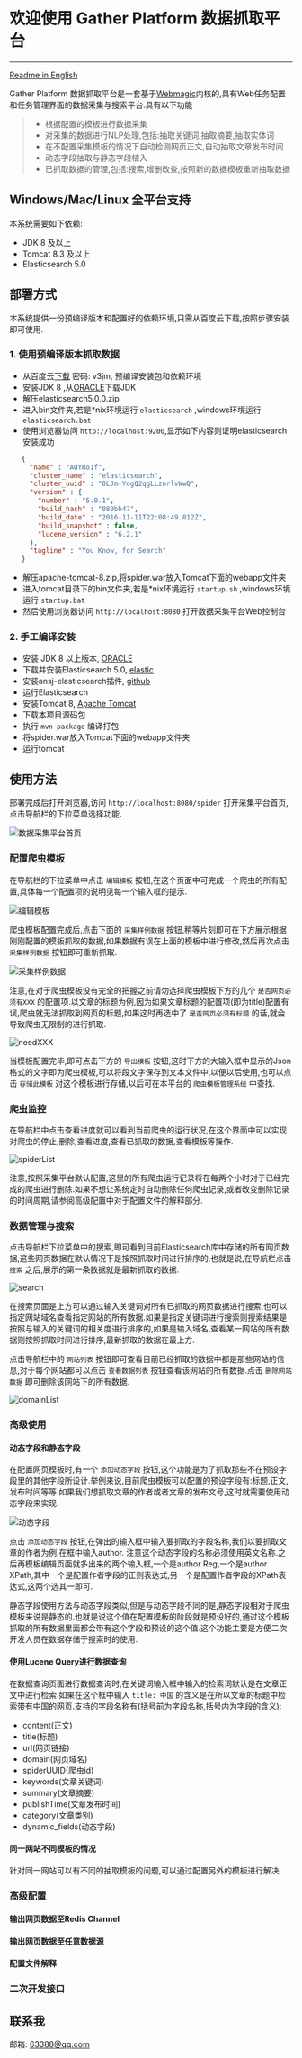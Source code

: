 # 欢迎使用 Gather Platform 数据抓取平台

------

[Readme in English](https://github.com/gsh199449/spider/tree/master/README-en.md)

Gather Platform 数据抓取平台是一套基于[Webmagic](https://github.com/code4craft/webmagic)内核的,具有Web任务配置和任务管理界面的数据采集与搜索平台.具有以下功能

> * 根据配置的模板进行数据采集
> * 对采集的数据进行NLP处理,包括:抽取关键词,抽取摘要,抽取实体词
> * 在不配置采集模板的情况下自动检测网页正文,自动抽取文章发布时间
> * 动态字段抽取与静态字段植入
> * 已抓取数据的管理,包括:搜索,增删改查,按照新的数据模板重新抽取数据

## Windows/Mac/Linux 全平台支持

本系统需要如下依赖:

 - JDK 8 及以上
 - Tomcat 8.3 及以上
 - Elasticsearch 5.0

## 部署方式

本系统提供一份预编译版本和配置好的依赖环境,只需从百度云下载,按照步骤安装即可使用.

### 1. 使用预编译版本抓取数据

 - 从百度云[下载](https://pan.baidu.com/s/1i4IoEhB) 密码: v3jm, 预编译安装包和依赖环境
 - 安装JDK 8 ,从[ORACLE](http://www.oracle.com/technetwork/java/javase/downloads/jdk8-downloads-2133151.html)下载JDK
 - 解压elasticsearch5.0.0.zip
 - 进入bin文件夹,若是*nix环境运行 `elasticsearch` ,windows环境运行 `elasticsearch.bat`
 - 使用浏览器访问 `http://localhost:9200`,显示如下内容则证明elasticsearch安装成功

 ```json
    {
      "name" : "AQYRo1f",
      "cluster_name" : "elasticsearch",
      "cluster_uuid" : "0LJm-YogQ2qgLLznrlvWwQ",
      "version" : {
        "number" : "5.0.1",
        "build_hash" : "080bb47",
        "build_date" : "2016-11-11T22:08:49.812Z",
        "build_snapshot" : false,
        "lucene_version" : "6.2.1"
      },
      "tagline" : "You Know, for Search"
    }
 ```
 - 解压apache-tomcat-8.zip,将spider.war放入Tomcat下面的webapp文件夹
 - 进入tomcat目录下的bin文件夹,若是*nix环境运行 `startup.sh` ,windows环境运行 `startup.bat`
 - 然后使用浏览器访问 `http://localhost:8080` 打开数据采集平台Web控制台

### 2. 手工编译安装

 - 安装 JDK 8 以上版本, [ORACLE](http://www.oracle.com/technetwork/java/javase/downloads/jdk8-downloads-2133151.html)
 - 下载并安装Elasticsearch 5.0, [elastic](https://www.elastic.co)
 - 安装ansj-elasticsearch插件, [github](https://github.com/NLPchina/elasticsearch-analysis-ansj)
 - 运行Elasticsearch
 - 安装Tomcat 8, [Apache Tomcat](http://tomcat.apache.org)
 - 下载本项目源码包
 - 执行 `mvn package` 编译打包
 - 将spider.war放入Tomcat下面的webapp文件夹
 - 运行tomcat

## 使用方法

  部署完成后打开浏览器,访问 `http://localhost:8080/spider` 打开采集平台首页,点击导航栏的下拉菜单选择功能.

  ![数据采集平台首页](https://github.com/gsh199449/spider/raw/master/doc/img/home.png)


### 配置爬虫模板

  在导航栏的下拉菜单中点击 `编辑模板`  按钮,在这个页面中可完成一个爬虫的所有配置,具体每一个配置项的说明见每一个输入框的提示.

![编辑模板](https://github.com/gsh199449/spider/raw/master/doc/img/spiderinfo.png)

  爬虫模板配置完成后,点击下面的 `采集样例数据` 按钮,稍等片刻即可在下方展示根据刚刚配置的模板抓取的数据,如果数据有误在上面的模板中进行修改,然后再次点击 `采集样例数据` 按钮即可重新抓取.

  ![采集样例数据](https://github.com/gsh199449/spider/raw/master/doc/img/testSpiderinfo.png)

  注意,在对于爬虫模板没有完全的把握之前请勿选择爬虫模板下方的几个 `是否网页必须有XXX` 的配置项.以文章的标题为例,因为如果文章标题的配置项(即为title)配置有误,爬虫就无法抓取到网页的标题,如果这时再选中了 `是否网页必须有标题` 的话,就会导致爬虫无限制的进行抓取.

  ![needXXX](https://github.com/gsh199449/spider/raw/master/doc/img/need.png)

  当模板配置完毕,即可点击下方的 `导出模板` 按钮,这时下方的大输入框中显示的Json格式的文字即为爬虫模板,可以将段文字保存到文本文件中,以便以后使用,也可以点击 `存储此模板` 对这个模板进行存储,以后可在本平台的 `爬虫模板管理系统` 中查找.

### 爬虫监控

  在导航栏中点击查看进度就可以看到当前爬虫的运行状况,在这个界面中可以实现对爬虫的停止,删除,查看进度,查看已抓取的数据,查看模板等操作.

  ![spiderList](https://github.com/gsh199449/spider/raw/master/doc/img/spiderList.png)

  注意,按照采集平台默认配置,这里的所有爬虫运行记录将在每两个小时对于已经完成的爬虫进行删除.如果不想让系统定时自动删除任何爬虫记录,或者改变删除记录的时间周期,请参阅高级配置中对于配置文件的解释部分.

### 数据管理与搜索

  点击导航栏下拉菜单中的搜索,即可看到目前Elasticsearch库中存储的所有网页数据,这些网页数据在默认情况下是按照抓取时间进行排序的,也就是说,在导航栏点击 `搜索` 之后,展示的第一条数据就是最新抓取的数据.

  ![search](https://github.com/gsh199449/spider/raw/master/doc/img/search.png)

  在搜索页面是上方可以通过输入关键词对所有已抓取的网页数据进行搜索,也可以指定网站域名查看指定网站的所有数据.如果是指定关键词进行搜索则搜索结果是按照与输入的关键词的相关度进行排序的,如果是输入域名,查看某一网站的所有数据则按照抓取时间进行排序,最新抓取的数据在最上方.

  点击导航栏中的 `网站列表` 按钮即可查看目前已经抓取的数据中都是那些网站的信息,对于每个网站都可以点击 `查看数据列表` 按钮查看该网站的所有数据.点击 `删除网站数据` 即可删除该网站下的所有数据.

  ![domainList](https://github.com/gsh199449/spider/raw/master/doc/imgs/domainList.png)


### 高级使用

#### 动态字段和静态字段

  在配置网页模板时,有一个 `添加动态字段` 按钮,这个功能是为了抓取那些不在预设字段里的其他字段所设计.举例来说,目前爬虫模板可以配置的预设字段有:标题,正文,发布时间等等.如果我们想抓取文章的作者或者文章的发布文号,这时就需要使用动态字段来实现.

  ![动态字段](https://github.com/gsh199449/spider/raw/master/doc/img/dynamic.png)

  点击 `添加动态字段` 按钮,在弹出的输入框中输入要抓取的字段名称,我们以要抓取文章的作者为例,在框中输入author. 注意这个动态字段的名称必须使用英文名称.之后再模板编辑页面就多出来的两个输入框,一个是author Reg,一个是author XPath,其中一个是配置作者字段的正则表达式,另一个是配置作者字段的XPath表达式,这两个选其一即可.

  静态字段使用方法与动态字段类似,但是与动态字段不同的是,静态字段相对于爬虫模板来说是静态的.也就是说这个值在配置模板的阶段就是预设好的,通过这个模板抓取的所有数据里面都会带有这个字段和预设的这个值.这个功能主要是方便二次开发人员在数据存储于搜索时的使用.

#### 使用Lucene Query进行数据查询

在数据查询页面进行数据查询时,在关键词输入框中输入的检索词默认是在文章正文中进行检索.如果在这个框中输入 `title: 中国` 的含义是在所以文章的标题中检索带有中国的网页.支持的字段名称有(括号前为字段名称,括号内为字段的含义):

 - content(正文)
 - title(标题)
 - url(网页链接)
 - domain(网页域名)
 - spiderUUID(爬虫id)
 - keywords(文章关键词)
 - summary(文章摘要)
 - publishTime(文章发布时间)
 - category(文章类别)
 - dynamic_fields(动态字段)

#### 同一网站不同模板的情况

针对同一网站可以有不同的抽取模板的问题,可以通过配置另外的模板进行解决.

### 高级配置

#### 输出网页数据至Redis Channel

#### 输出网页数据至任意数据源

#### 配置文件解释

### 二次开发接口

## 联系我

邮箱: 63388@qq.com
